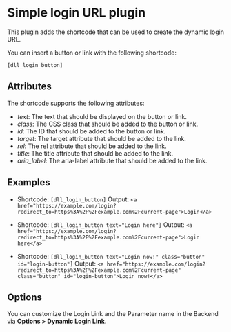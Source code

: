 # Simple login URL plugin

This plugin adds the shortcode that can be used to create the
dynamic login URL.

You can insert a button or link with the following shortcode:

`[dll_login_button]`

## Attributes

The shortcode supports the following attributes:

- *text*: The text that should be displayed on the button or link.
- *class*: The CSS class that should be added to the button or link.
- *id*: The ID that should be added to the button or link.
- *target*: The target attribute that should be added to the link.
- *rel*: The rel attribute that should be added to the link.
- *title*: The title attribute that should be added to the link.
- *aria_label*: The aria-label attribute that should be added to the link.

## Examples

- Shortcode:
  `[dll_login_button]`
  Output:
  `<a href="https://example.com/login?redirect_to=https%3A%2F%2Fexample.com%2Fcurrent-page">Login</a>`

- Shortcode:
  `[dll_login_button text="Login here"]`
  Output:
  `<a href="https://example.com/login?redirect_to=https%3A%2F%2Fexample.com%2Fcurrent-page">Login here</a>`

- Shortcode:
  `[dll_login_button text="Login now!" class="button" id="login-button"]`
  Output:
  `<a href="https://example.com/login?redirect_to=https%3A%2F%2Fexample.com%2Fcurrent-page" class="button" id="login-button">Login now!</a>`

## Options

You can customize the Login Link and the Parameter name in the Backend via **Options > Dynamic Login Link**.